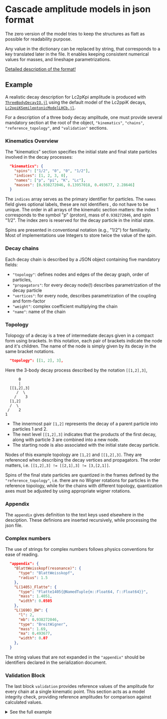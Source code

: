 # Cascade amplitude models in json format

The zero version of the model tries to keep the structures as flatt as possible for readability purpose.

Any value in the dictionary can be replaced by string, that corresponds to a key translated later in the file.
It enables keeping consistent numerical values for masses, and lineshape parametrizations.

[Detailed description of the format!](description.md)

## Example 

A realistic decay description for Lc2pKpi amplitude is produced with [`ThreeBodyDecayIO.jl`](https://github.com/mmikhasenko/ThreeBodyDecaysIO.jl) using the default model of the Lc2ppiK decays, 
[`Lc2ppiKSemileptonicModelLHCb.jl`](https://github.com/mmikhasenko/Lc2ppiKSemileptonicModelLHCb.jl).

For a description of a three body decay amplitude, one must provide several mandatory section at the root of the object,
`"kinematics"`, `"chains"`, `"reference_topology"`, and `"validation"` sections.

### Kinematics Overview

The "kinematics" section specifies the initial state and final state particles involved in the decay processes:

```json
  "kinematics": {
    "spins": ["1/2", "0", "0", "1/2"],
    "indices": [1, 2, 3, 0],
    "names": ["p", "pi", "K", "Lc"],
    "masses": [0.938272046, 0.13957018, 0.493677, 2.28646]
  }
```

The `indices` array serves as the primary identifier for particles. The `names` field gives optional labels, these are not identifiers , do not have to be unique. The order in all arrays of the kinematic section matters: the index 1 corresponds to the symbol "p" (proton), mass of `0.938272046`, and spin "1/2". The index zero is reserved for the decay particle in the initial state.

Spins are presented in conventional notation (e.g., "1/2") for familiarity. Most of implementations use Integers to store twice the value of the spin.

### Decay chains

Each decay chain is described by a JSON object containing five mandatory fields:
- `"topology"`: defines nodes and edges of the decay graph, order of particles,
- `"propagators"`: for every decay node(!) describes parametrization of the decay particle
- `"vertices"`: for every node, describes parametrization of the coupling and form-factor
- `"weight"`: complex coefficient multiplying the chain
- `"name"`: name of the chain


### Topology

Tolopogy of a decay is a tree of intermediate decays given in a compact form using brackets.
In this notation, each pair of brackets indicate the node and it's children.
The name of the node is simply given by its decay in the same bracket notations.

```json
  "topology": [[1, 2], 3],
```
Here the 3-body decay process described by the notation `[[1,2],3]`,

```
      0
      |
  [[1,2],3]
     /  \
    /    3
  [1,2]
  /  \
 /    2
1
```

- The innermost pair `[1,2]` represents the decay of a parent particle into particles 1 and 2.
- The next level `[[1,2],3]` indicates that the products of the first decay, along with particle 3 are combined into a new node.
- The starting node is also associated with the initial state decay particle.

Nodes of this example topology are `[1,2]` and `[[1,2],3]`.
They are referenced when describing the decay vertices and propagators.
The order matters, i.e. `[[1,2],3] != [[2,1],3] != [3,[2,1]]`.


Spins of the final state particles are quantized in the frames defined by the `"reference_topology"`,
i.e. there are no Wigner rotations for particles in the reference topology, while for the chains with different topology,
quantization axes must be adjusted by using appropriate wigner rotations.

### Appendix

The `appendix` gives definition to the text keys used elsewhere in the desciption. These definions are inserted recursively, while processing the json file.


### Complex numbers

The use of strings for complex numbers follows physics conventions for ease of reading.


```json
  "appendix": {
    "BlattWeisskopf(resonance)": {
      "type": "BlattWeisskopf",
      "radius": 1.5
    },
    "L(1405)_Flatte": {
      "type": "Flatte1405{@NamedTuple{m::Float64, Γ::Float64}}",
      "mass": 1.4051,
      "width": 0.0505
    },
    "L(1690)_BW": {
      "l": 2,
      "mb": 0.938272046,
      "type": "BreitWigner",
      "mass": 1.69,
      "ma": 0.493677,
      "width": 0.07
    },
  }
```
The string values that are not expanded in the  `"appendix"` should be identifiers declared in the serialization document.

### Validation Block

The last block `validation` provides reference values of the amplitude for every chain at a single kinematic point.
This section acts as a model integrity check, providing reference amplitudes for comparison against calculated values.


<details>
  <summary>See the full example</summary>
  
```json
{
  "kinematics": {
    "spins": ["1/2", "0", "0", "1/2"],
    "indices": [1, 2, 3, 0],
    "names": ["p", "pi", "K", "Lc"],
    "masses": [0.938272046, 0.13957018, 0.493677, 2.28646]
  },
  "reference_topology": [[1, 2], 3],
  "chains": [
    {
      "propagators": [
        {
          "spin": "1/2",
          "node": [1, 2],
          "parametrization": "L(1405)_Flatte"
        }
      ],
      "weight": "7.38649400481717 + 1.971018433257411i",
      "vertices": [
        {
          "type": "helicity",
          "helicities": ["1/2", "0"],
          "node": [[1, 2], 3],
          "formfactor": ""
        },
        {
          "type": "parity",
          "helicities": ["0", "1/2"],
          "parity_factor": "+",
          "node": [1, 2],
          "formfactor": ""
        }
      ],
      "topology": [[1, 2], 3],
      "name": "L(1405)"
    },
    {
      "propagators": [
        {
          "spin": "1/2",
          "node": [1, 2],
          "parametrization": "L(1405)_Flatte"
        }
      ],
      "weight": "-3.2332358574805515 + 2.2557724553615772i",
      "vertices": [
        {
          "type": "helicity",
          "helicities": ["-1/2", "0"],
          "node": [[1, 2], 3],
          "formfactor": ""
        },
        {
          "type": "parity",
          "helicities": ["0", "1/2"],
          "parity_factor": "+",
          "node": [1, 2],
          "formfactor": ""
        }
      ],
      "topology": [[1, 2], 3],
      "name": "L(1405)"
    },
    {
      "propagators": [
        {
          "spin": "3/2",
          "node": [1, 2],
          "parametrization": "L(1520)_BW"
        }
      ],
      "weight": "0.146999 + 0.022162i",
      "vertices": [
        {
          "type": "helicity",
          "helicities": ["-1/2", "0"],
          "node": [[1, 2], 3],
          "formfactor": "BlattWeisskopf(resonance)"
        },
        {
          "type": "parity",
          "helicities": ["0", "1/2"],
          "parity_factor": "-",
          "node": [1, 2],
          "formfactor": "BlattWeisskopf(b-decay)"
        }
      ],
      "topology": [[1, 2], 3],
      "name": "L(1520)"
    },
    {
      "propagators": [
        {
          "spin": "3/2",
          "node": [1, 2],
          "parametrization": "L(1520)_BW"
        }
      ],
      "weight": "-0.0803435 + 0.7494165i",
      "vertices": [
        {
          "type": "helicity",
          "helicities": ["1/2", "0"],
          "node": [[1, 2], 3],
          "formfactor": "BlattWeisskopf(resonance)"
        },
        {
          "type": "parity",
          "helicities": ["0", "1/2"],
          "parity_factor": "-",
          "node": [1, 2],
          "formfactor": "BlattWeisskopf(b-decay)"
        }
      ],
      "topology": [[1, 2], 3],
      "name": "L(1520)"
    },
    {
      "propagators": [
        {
          "spin": "1/2",
          "node": [1, 2],
          "parametrization": "L(1600)_BW"
        }
      ],
      "weight": "4.929406127531439 - 0.5956915012088891i",
      "vertices": [
        {
          "type": "helicity",
          "helicities": ["1/2", "0"],
          "node": [[1, 2], 3],
          "formfactor": "BlattWeisskopf(resonance)"
        },
        {
          "type": "parity",
          "helicities": ["0", "1/2"],
          "parity_factor": "-",
          "node": [1, 2],
          "formfactor": "BlattWeisskopf(b-decay)"
        }
      ],
      "topology": [[1, 2], 3],
      "name": "L(1600)"
    },
    {
      "propagators": [
        {
          "spin": "1/2",
          "node": [1, 2],
          "parametrization": "L(1600)_BW"
        }
      ],
      "weight": "-3.4228557332438796 - 2.179858885546952i",
      "vertices": [
        {
          "type": "helicity",
          "helicities": ["-1/2", "0"],
          "node": [[1, 2], 3],
          "formfactor": "BlattWeisskopf(resonance)"
        },
        {
          "type": "parity",
          "helicities": ["0", "1/2"],
          "parity_factor": "-",
          "node": [1, 2],
          "formfactor": "BlattWeisskopf(b-decay)"
        }
      ],
      "topology": [[1, 2], 3],
      "name": "L(1600)"
    },
    {
      "propagators": [
        {
          "spin": "1/2",
          "node": [1, 2],
          "parametrization": "L(1670)_BW"
        }
      ],
      "weight": "-0.24012285628923374 - 0.10230279488850731i",
      "vertices": [
        {
          "type": "helicity",
          "helicities": ["-1/2", "0"],
          "node": [[1, 2], 3],
          "formfactor": "BlattWeisskopf(resonance)"
        },
        {
          "type": "parity",
          "helicities": ["0", "1/2"],
          "parity_factor": "+",
          "node": [1, 2],
          "formfactor": "BlattWeisskopf(b-decay)"
        }
      ],
      "topology": [[1, 2], 3],
      "name": "L(1670)"
    },
    {
      "propagators": [
        {
          "spin": "1/2",
          "node": [1, 2],
          "parametrization": "L(1670)_BW"
        }
      ],
      "weight": "-0.40374241570833247 + 0.7154739757283278i",
      "vertices": [
        {
          "type": "helicity",
          "helicities": ["1/2", "0"],
          "node": [[1, 2], 3],
          "formfactor": "BlattWeisskopf(resonance)"
        },
        {
          "type": "parity",
          "helicities": ["0", "1/2"],
          "parity_factor": "+",
          "node": [1, 2],
          "formfactor": "BlattWeisskopf(b-decay)"
        }
      ],
      "topology": [[1, 2], 3],
      "name": "L(1670)"
    },
    {
      "propagators": [
        {
          "spin": "3/2",
          "node": [1, 2],
          "parametrization": "L(1690)_BW"
        }
      ],
      "weight": "-0.192886 - 0.0551175i",
      "vertices": [
        {
          "type": "helicity",
          "helicities": ["-1/2", "0"],
          "node": [[1, 2], 3],
          "formfactor": "BlattWeisskopf(resonance)"
        },
        {
          "type": "parity",
          "helicities": ["0", "1/2"],
          "parity_factor": "-",
          "node": [1, 2],
          "formfactor": "BlattWeisskopf(b-decay)"
        }
      ],
      "topology": [[1, 2], 3],
      "name": "L(1690)"
    },
    {
      "propagators": [
        {
          "spin": "3/2",
          "node": [1, 2],
          "parametrization": "L(1690)_BW"
        }
      ],
      "weight": "-1.365296 - 0.1768065i",
      "vertices": [
        {
          "type": "helicity",
          "helicities": ["1/2", "0"],
          "node": [[1, 2], 3],
          "formfactor": "BlattWeisskopf(resonance)"
        },
        {
          "type": "parity",
          "helicities": ["0", "1/2"],
          "parity_factor": "-",
          "node": [1, 2],
          "formfactor": "BlattWeisskopf(b-decay)"
        }
      ],
      "topology": [[1, 2], 3],
      "name": "L(1690)"
    },
    {
      "propagators": [
        {
          "spin": "1/2",
          "node": [1, 2],
          "parametrization": "L(2000)_BW"
        }
      ],
      "weight": "-3.0661953154540726 - 2.684313105886122i",
      "vertices": [
        {
          "type": "helicity",
          "helicities": ["1/2", "0"],
          "node": [[1, 2], 3],
          "formfactor": "BlattWeisskopf(resonance)"
        },
        {
          "type": "parity",
          "helicities": ["0", "1/2"],
          "parity_factor": "+",
          "node": [1, 2],
          "formfactor": "BlattWeisskopf(b-decay)"
        }
      ],
      "topology": [[1, 2], 3],
      "name": "L(2000)"
    },
    {
      "propagators": [
        {
          "spin": "1/2",
          "node": [1, 2],
          "parametrization": "L(2000)_BW"
        }
      ],
      "weight": "-5.667359734940468 - 5.38391527459506i",
      "vertices": [
        {
          "type": "helicity",
          "helicities": ["-1/2", "0"],
          "node": [[1, 2], 3],
          "formfactor": "BlattWeisskopf(resonance)"
        },
        {
          "type": "parity",
          "helicities": ["0", "1/2"],
          "parity_factor": "+",
          "node": [1, 2],
          "formfactor": "BlattWeisskopf(b-decay)"
        }
      ],
      "topology": [[1, 2], 3],
      "name": "L(2000)"
    },
    {
      "propagators": [
        {
          "spin": "3/2",
          "node": [1, 2],
          "parametrization": "D(1232)_BW"
        }
      ],
      "weight": "-3.3890955 + 1.5259025i",
      "vertices": [
        {
          "type": "helicity",
          "helicities": ["-1/2", "0"],
          "node": [[1, 2], 3],
          "formfactor": "BlattWeisskopf(resonance)"
        },
        {
          "type": "parity",
          "helicities": ["1/2", "0"],
          "parity_factor": "+",
          "node": [1, 2],
          "formfactor": "BlattWeisskopf(b-decay)"
        }
      ],
      "topology": [[1, 2], 3],
      "name": "D(1232)"
    },
    {
      "propagators": [
        {
          "spin": "3/2",
          "node": [1, 2],
          "parametrization": "D(1232)_BW"
        }
      ],
      "weight": "-6.4935965 + 2.264168i",
      "vertices": [
        {
          "type": "helicity",
          "helicities": ["1/2", "0"],
          "node": [[1, 2], 3],
          "formfactor": "BlattWeisskopf(resonance)"
        },
        {
          "type": "parity",
          "helicities": ["1/2", "0"],
          "parity_factor": "+",
          "node": [1, 2],
          "formfactor": "BlattWeisskopf(b-decay)"
        }
      ],
      "topology": [[1, 2], 3],
      "name": "D(1232)"
    },
    {
      "propagators": [
        {
          "spin": "3/2",
          "node": [1, 2],
          "parametrization": "D(1600)_BW"
        }
      ],
      "weight": "5.7007925 - 1.5627555i",
      "vertices": [
        {
          "type": "helicity",
          "helicities": ["-1/2", "0"],
          "node": [[1, 2], 3],
          "formfactor": "BlattWeisskopf(resonance)"
        },
        {
          "type": "parity",
          "helicities": ["1/2", "0"],
          "parity_factor": "+",
          "node": [1, 2],
          "formfactor": "BlattWeisskopf(b-decay)"
        }
      ],
      "topology": [[1, 2], 3],
      "name": "D(1600)"
    },
    {
      "propagators": [
        {
          "spin": "3/2",
          "node": [1, 2],
          "parametrization": "D(1600)_BW"
        }
      ],
      "weight": "3.3646055 - 0.5011915i",
      "vertices": [
        {
          "type": "helicity",
          "helicities": ["1/2", "0"],
          "node": [[1, 2], 3],
          "formfactor": "BlattWeisskopf(resonance)"
        },
        {
          "type": "parity",
          "helicities": ["1/2", "0"],
          "parity_factor": "+",
          "node": [1, 2],
          "formfactor": "BlattWeisskopf(b-decay)"
        }
      ],
      "topology": [[1, 2], 3],
      "name": "D(1600)"
    },
    {
      "propagators": [
        {
          "spin": "3/2",
          "node": [1, 2],
          "parametrization": "D(1700)_BW"
        }
      ],
      "weight": "-5.18914 - 0.717436i",
      "vertices": [
        {
          "type": "helicity",
          "helicities": ["-1/2", "0"],
          "node": [[1, 2], 3],
          "formfactor": "BlattWeisskopf(resonance)"
        },
        {
          "type": "parity",
          "helicities": ["1/2", "0"],
          "parity_factor": "-",
          "node": [1, 2],
          "formfactor": "BlattWeisskopf(b-decay)"
        }
      ],
      "topology": [[1, 2], 3],
      "name": "D(1700)"
    },
    {
      "propagators": [
        {
          "spin": "3/2",
          "node": [1, 2],
          "parametrization": "D(1700)_BW"
        }
      ],
      "weight": "-6.437051 - 1.052785i",
      "vertices": [
        {
          "type": "helicity",
          "helicities": ["1/2", "0"],
          "node": [[1, 2], 3],
          "formfactor": "BlattWeisskopf(resonance)"
        },
        {
          "type": "parity",
          "helicities": ["1/2", "0"],
          "parity_factor": "-",
          "node": [1, 2],
          "formfactor": "BlattWeisskopf(b-decay)"
        }
      ],
      "topology": [[1, 2], 3],
      "name": "D(1700)"
    },
    {
      "propagators": [
        {
          "spin": "0",
          "node": [1, 2],
          "parametrization": "K(700)_BuggBW"
        }
      ],
      "weight": "0.068908 + 2.521444i",
      "vertices": [
        {
          "type": "helicity",
          "helicities": ["0", "1/2"],
          "node": [[1, 2], 3],
          "formfactor": ""
        },
        {
          "type": "parity",
          "helicities": ["0", "0"],
          "parity_factor": "+",
          "node": [1, 2],
          "formfactor": ""
        }
      ],
      "topology": [[1, 2], 3],
      "name": "K(700)"
    },
    {
      "propagators": [
        {
          "spin": "0",
          "node": [1, 2],
          "parametrization": "K(700)_BuggBW"
        }
      ],
      "weight": "-2.68563 + 0.03849i",
      "vertices": [
        {
          "type": "helicity",
          "helicities": ["0", "-1/2"],
          "node": [[1, 2], 3],
          "formfactor": ""
        },
        {
          "type": "parity",
          "helicities": ["0", "0"],
          "parity_factor": "+",
          "node": [1, 2],
          "formfactor": ""
        }
      ],
      "topology": [[1, 2], 3],
      "name": "K(700)"
    },
    {
      "propagators": [
        {
          "spin": "1",
          "node": [1, 2],
          "parametrization": "K(892)_BW"
        }
      ],
      "weight": "0.6885560139393164 - 0.5922539890384868i",
      "vertices": [
        {
          "type": "helicity",
          "helicities": ["-1", "-1/2"],
          "node": [[1, 2], 3],
          "formfactor": "BlattWeisskopf(resonance)"
        },
        {
          "type": "parity",
          "helicities": ["0", "0"],
          "parity_factor": "+",
          "node": [1, 2],
          "formfactor": "BlattWeisskopf(b-decay)"
        }
      ],
      "topology": [[1, 2], 3],
      "name": "K(892)"
    },
    {
      "propagators": [
        {
          "spin": "1",
          "node": [1, 2],
          "parametrization": "K(892)_BW"
        }
      ],
      "weight": "-0.4198173614898905 - 2.398905956940163i",
      "vertices": [
        {
          "type": "helicity",
          "helicities": ["0", "1/2"],
          "node": [[1, 2], 3],
          "formfactor": "BlattWeisskopf(resonance)"
        },
        {
          "type": "parity",
          "helicities": ["0", "0"],
          "parity_factor": "+",
          "node": [1, 2],
          "formfactor": "BlattWeisskopf(b-decay)"
        }
      ],
      "topology": [[1, 2], 3],
      "name": "K(892)"
    },
    {
      "propagators": [
        {
          "spin": "1",
          "node": [1, 2],
          "parametrization": "K(892)_BW"
        }
      ],
      "weight": "0.5773502691896258 + 0.0i",
      "vertices": [
        {
          "type": "helicity",
          "helicities": ["0", "-1/2"],
          "node": [[1, 2], 3],
          "formfactor": "BlattWeisskopf(resonance)"
        },
        {
          "type": "parity",
          "helicities": ["0", "0"],
          "parity_factor": "+",
          "node": [1, 2],
          "formfactor": "BlattWeisskopf(b-decay)"
        }
      ],
      "topology": [[1, 2], 3],
      "name": "K(892)"
    },
    {
      "propagators": [
        {
          "spin": "1",
          "node": [1, 2],
          "parametrization": "K(892)_BW"
        }
      ],
      "weight": "-1.8137146937446735 - 1.9014511500518056i",
      "vertices": [
        {
          "type": "helicity",
          "helicities": ["1", "1/2"],
          "node": [[1, 2], 3],
          "formfactor": "BlattWeisskopf(resonance)"
        },
        {
          "type": "parity",
          "helicities": ["0", "0"],
          "parity_factor": "+",
          "node": [1, 2],
          "formfactor": "BlattWeisskopf(b-decay)"
        }
      ],
      "topology": [[1, 2], 3],
      "name": "K(892)"
    },
    {
      "propagators": [
        {
          "spin": "0",
          "node": [1, 2],
          "parametrization": "K(1430)_BuggBW"
        }
      ],
      "weight": "-6.71516 + 10.479411i",
      "vertices": [
        {
          "type": "helicity",
          "helicities": ["0", "1/2"],
          "node": [[1, 2], 3],
          "formfactor": ""
        },
        {
          "type": "parity",
          "helicities": ["0", "0"],
          "parity_factor": "+",
          "node": [1, 2],
          "formfactor": ""
        }
      ],
      "topology": [[1, 2], 3],
      "name": "K(1430)"
    },
    {
      "propagators": [
        {
          "spin": "0",
          "node": [1, 2],
          "parametrization": "K(1430)_BuggBW"
        }
      ],
      "weight": "0.219754 + 8.741196i",
      "vertices": [
        {
          "type": "helicity",
          "helicities": ["0", "-1/2"],
          "node": [[1, 2], 3],
          "formfactor": ""
        },
        {
          "type": "parity",
          "helicities": ["0", "0"],
          "parity_factor": "+",
          "node": [1, 2],
          "formfactor": ""
        }
      ],
      "topology": [[1, 2], 3],
      "name": "K(1430)"
    }
  ],
  "appendix": {
    "BlattWeisskopf(resonance)": {
      "type": "BlattWeisskopf",
      "radius": 1.5
    },
    "BlattWeisskopf(b-decay)": {
      "type": "BlattWeisskopf",
      "radius": 5.0
    },
    "L(1405)_Flatte": {
      "type": "Flatte1405{@NamedTuple{m::Float64, Γ::Float64}}",
      "mass": 1.4051,
      "width": 0.0505
    },
    "L(1690)_BW": {
      "l": 2,
      "mb": 0.938272046,
      "type": "BreitWigner",
      "mass": 1.69,
      "ma": 0.493677,
      "width": 0.07
    },
    "D(1232)_BW": {
      "l": 1,
      "mb": 0.13957018,
      "type": "BreitWigner",
      "mass": 1.232,
      "ma": 0.938272046,
      "width": 0.117
    },
    "L(1520)_BW": {
      "l": 2,
      "mb": 0.938272046,
      "type": "BreitWigner",
      "mass": 1.518467,
      "ma": 0.493677,
      "width": 0.015195
    },
    "L(1600)_BW": {
      "l": 1,
      "mb": 0.938272046,
      "type": "BreitWigner",
      "mass": 1.63,
      "ma": 0.493677,
      "width": 0.25
    },
    "L(2000)_BW": {
      "l": 0,
      "mb": 0.938272046,
      "type": "BreitWigner",
      "mass": 1.98819,
      "ma": 0.493677,
      "width": 0.17926
    },
    "D(1600)_BW": {
      "l": 1,
      "mb": 0.13957018,
      "type": "BreitWigner",
      "mass": 1.64,
      "ma": 0.938272046,
      "width": 0.3
    },
    "D(1700)_BW": {
      "l": 2,
      "mb": 0.13957018,
      "type": "BreitWigner",
      "mass": 1.69,
      "ma": 0.938272046,
      "width": 0.38
    },
    "K(892)_BW": {
      "l": 1,
      "mb": 0.493677,
      "type": "BreitWigner",
      "mass": 0.8955,
      "ma": 0.13957018,
      "width": 0.047299999999999995
    },
    "K(700)_BuggBW": {
      "gamma": 0.94106,
      "type": "BuggBreitWignerMinL{@NamedTuple{m::Float64, Γ::Float64, γ::Float64}}",
      "mass": 0.824,
      "width": 0.478
    },
    "K(1430)_BuggBW": {
      "gamma": 0.020981,
      "type": "BuggBreitWignerMinL{@NamedTuple{m::Float64, Γ::Float64, γ::Float64}}",
      "mass": 1.375,
      "width": 0.19
    },
    "L(1670)_BW": {
      "l": 0,
      "mb": 0.938272046,
      "type": "BreitWigner",
      "mass": 1.67,
      "ma": 0.493677,
      "width": 0.03
    }
  },
  "validation": {
    "kinematic_point": {
      "masses_angles": {
        "kinematic_point": [
          {
            "theta": 0.0,
            "phi": 0.0,
            "mass": 2.28646,
            "node": [[1, 2], 3]
          },
          {
            "theta": 0.23678498926410071,
            "phi": 0.0,
            "mass": 1.7058127512193626,
            "node": [1, 2]
          }
        ]
      },
      "spin_projections": ["-1/2", "0", "0", "1/2"]
    },
    "chains_values": [
      "0.09389266961789793 - 0.04444705194077252i",
      "1.8571303475689018 - 0.8791311329744668i",
      "3.495920386153536 - 1.6621763488223895i",
      "1.777402925980676 - 0.8450870670837528i",
      "0.12310500032232206 + 0.45678965772531055i",
      "0.7791574963528171 + 2.891118030471891i",
      "-5.823582950121089 - 1.1382638760343922i",
      "-0.2944283101312339 - 0.05754826751411962i",
      "-1.268163307415927 - 0.18551935112595022i",
      "-0.6447621582430986 - 0.09432212438913892i",
      "-0.04778942695357844 - 0.007824626304773727i",
      "-0.9452409378665694 - 0.15476555335062303i",
      "-0.07018362000955466 + 0.056344615892922126i",
      "0.40521434793619865 - 0.3253130400748459i",
      "-0.055066194114012104 + 0.1403939638292559i",
      "0.31793190402831634 - 0.8105829893001436i",
      "0.03312110072401607 - 0.4254498634584363i",
      "-0.05865524970987039 + 0.7534431958684904i",
      "-0.0 + 0.0i",
      "1.9607019086003359 - 2.284190639309832i",
      "-0.0 + 0.0i",
      "-0.0 + 0.0i",
      "10.6954516256848 - 6.211539520339878i",
      "-0.0 + 0.0i",
      "0.0 + 0.0i",
      "-0.9942263897808797 - 0.10224685775008081i"
    ]
  }
}
```
</details>
